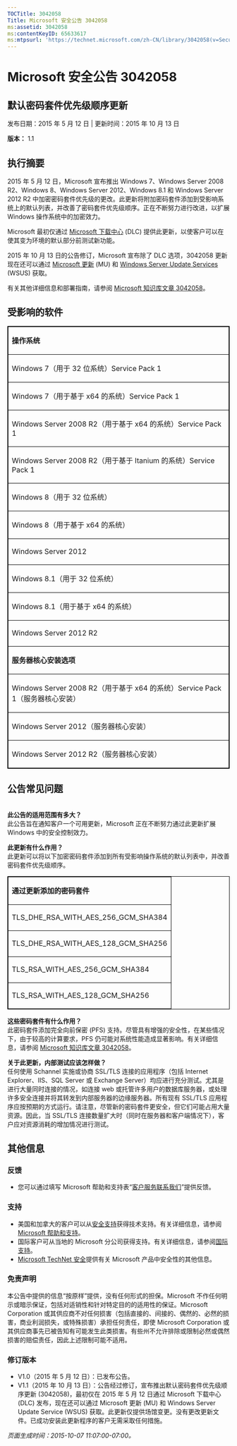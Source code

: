 ```yaml
---
TOCTitle: 3042058
Title: Microsoft 安全公告 3042058
ms:assetid: 3042058
ms:contentKeyID: 65633617
ms:mtpsurl: 'https://technet.microsoft.com/zh-CN/library/3042058(v=Security.10)'
---
```



Microsoft 安全公告 3042058
==========================

默认密码套件优先级顺序更新
--------------------------

发布日期：2015 年 5 月 12 日 | 更新时间：2015 年 10 月 13 日

**版本：** 1.1

执行摘要
--------

2015 年 5 月 12 日，Microsoft 宣布推出 Windows 7、Windows Server 2008 R2、Windows 8、Windows Server 2012、Windows 8.1 和 Windows Server 2012 R2 中加密密码套件优先级的更改。此更新将附加密码套件添加到受影响系统上的默认列表，并改善了密码套件优先级顺序。正在不断努力进行改进，以扩展 Windows 操作系统中的加密效力。

Microsoft 最初仅通过 [Microsoft 下载中心](https://www.microsoft.com/zh-cn/download/default.aspx) (DLC) 提供此更新，以使客户可以在使其变为环境的默认部分前测试新功能。

2015 年 10 月 13 日的公告修订，Microsoft 宣布除了 DLC 选项，3042058 更新现在还可以通过 [Microsoft 更新](https://update.microsoft.com/microsoftupdate/v6/vistadefault.aspx?ln=zh-cn) (MU) 和 [Windows Server Update Services](https://technet.microsoft.com/zh-cn/windowsserver/bb332157.aspx) (WSUS) 获取。

有关其他详细信息和部署指南，请参阅 [Microsoft 知识库文章 3042058](https://support.microsoft.com/zh-cn/kb/3042058)。

受影响的软件
------------

<p></p>
<table style="border:1px solid black;">
<colgroup>
<col width="100%" />
</colgroup>
<tbody>
<tr class="odd">
<td style="border:1px solid black;"><p><strong>操作系统</strong></p></td>
</tr>  
<tr class="even">
<td style="border:1px solid black;"><p>Windows 7（用于 32 位系统）Service Pack 1</p></td>
</tr>  
<tr class="odd">
<td style="border:1px solid black;"><p>Windows 7（用于基于 x64 的系统）Service Pack 1</p></td>
</tr>  
<tr class="even">
<td style="border:1px solid black;"><p>Windows Server 2008 R2（用于基于 x64 的系统）Service Pack 1</p></td>
</tr>  
<tr class="odd">
<td style="border:1px solid black;"><p>Windows Server 2008 R2（用于基于 Itanium 的系统）Service Pack 1</p></td>
</tr>  
<tr class="even">
<td style="border:1px solid black;"><p>Windows 8（用于 32 位系统）</p></td>
</tr>  
<tr class="odd">
<td style="border:1px solid black;"><p>Windows 8（用于基于 x64 的系统）</p></td>
</tr>  
<tr class="even">
<td style="border:1px solid black;"><p>Windows Server 2012</p></td>
</tr>  
<tr class="odd">
<td style="border:1px solid black;"><p>Windows 8.1（用于 32 位系统）</p></td>
</tr>  
<tr class="even">
<td style="border:1px solid black;"><p>Windows 8.1（用于基于 x64 的系统）</p></td>
</tr>  
<tr class="odd">
<td style="border:1px solid black;"><p>Windows Server 2012 R2</p></td>
</tr>  
<tr class="even">
<td style="border:1px solid black;"><p><strong>服务器核心安装选项</strong></p></td>
</tr>  
<tr class="odd">
<td style="border:1px solid black;"><p>Windows Server 2008 R2（用于基于 x64 的系统）Service Pack 1（服务器核心安装）</p></td>
</tr>  
<tr class="even">
<td style="border:1px solid black;"><p>Windows Server 2012（服务器核心安装）</p></td>
</tr>  
<tr class="odd">
<td style="border:1px solid black;"><p>Windows Server 2012 R2（服务器核心安装）</p></td>
</tr>  
</tbody>  
</table>
  
公告常见问题  
------------
  
<span id="sectionToggle2"></span>  
**此公告的适用范围有多大？**  
此公告旨在通知客户一个可用更新，Microsoft 正在不断努力通过此更新扩展 Windows 中的安全控制效力。
  
**此更新有什么作用？**  
此更新可以将以下加密密码套件添加到所有受影响操作系统的默认列表中，并改善密码套件优先级顺序。

<p></p>
<table style="border:1px solid black;">  
<colgroup>  
<col width="100%" />  
</colgroup>  
<tbody>  
<tr class="odd">
<td style="border:1px solid black;"><p><strong>通过更新添加的密码套件</strong></p></td>
</tr>  
<tr class="even">
<td style="border:1px solid black;"><p>TLS_DHE_RSA_WITH_AES_256_GCM_SHA384</p></td>
</tr>  
<tr class="odd">
<td style="border:1px solid black;"><p>TLS_DHE_RSA_WITH_AES_128_GCM_SHA256</p></td>
</tr>  
<tr class="even">
<td style="border:1px solid black;"><p>TLS_RSA_WITH_AES_256_GCM_SHA384</p></td>
</tr>  
<tr class="odd">
<td style="border:1px solid black;"><p>TLS_RSA_WITH_AES_128_GCM_SHA256</p></td>
</tr>  
</tbody>  
</table>
  
**这些密码套件有什么作用？**  
此密码套件添加完全向前保密 (PFS) 支持。尽管具有增强的安全性，在某些情况下，由于较高的计算要求，PFS 仍可能对系统性能造成显著影响。有关详细信息，请参阅 [Microsoft 知识库文章 3042058](https://support.microsoft.com/zh-cn/kb/3042058)。
  
**关于此更新，内部测试应该怎样做？**  
任何使用 Schannel 实施或协商 SSL/TLS 连接的应用程序（包括 Internet Explorer、IIS、SQL Server 或 Exchange Server）均应进行充分测试。尤其是进行大量同时连接的情况，如连接 web 或托管许多用户的数据库服务器，或处理许多安全连接并将其转发到内部服务器的边缘服务器。所有现有 SSL/TLS 应用程序应按预期的方式运行。请注意，尽管新的密码套件更安全，但它们可能占用大量资源。因此，当 SSL/TLS 连接数量扩大时（同时在服务器和客户端情况下），客户应对资源消耗的增加情况进行测试。
  
其他信息  
--------
  
<span id="sectionToggle3"></span>  
### 反馈
  
-   您可以通过填写 Microsoft 帮助和支持表“[客户服务联系我们](https://support.microsoft.com/kb/?scid=sw;en;1257&amp;showpage=1&amp;ws=technet&amp;sd=tech)”提供反馈。
  
### 支持
  
-   美国和加拿大的客户可以从[安全支持](https://support.microsoft.com/zh-cn/gp/gp_security_main)获得技术支持。有关详细信息，请参阅 [Microsoft 帮助和支持](https://support.microsoft.com/zh-cn)。  
-   国际客户可从当地的 Microsoft 分公司获得支持。有关详细信息，请参阅[国际支持](https://support2.microsoft.com/zh-cn/common/international.aspx)。  
-   [Microsoft TechNet 安全](https://technet.microsoft.com/zh-cn/security/default.aspx)提供有关 Microsoft 产品中安全性的其他信息。
  
### 免责声明
  
本公告中提供的信息“按原样”提供，没有任何形式的担保。Microsoft 不作任何明示或暗示保证，包括对适销性和针对特定目的的适用性的保证。Microsoft Corporation 或其供应商不对任何损害（包括直接的、间接的、偶然的、必然的损害，商业利润损失，或特殊损害）承担任何责任，即使 Microsoft Corporation 或其供应商事先已被告知有可能发生此类损害。有些州不允许排除或限制必然或偶然损害的赔偿责任，因此上述限制可能不适用。
  
### 修订版本
  
-   V1.0（2015 年 5 月 12 日）：已发布公告。  
-   V1.1（2015 年 10 月 13 日）：公告经过修订，宣布推出默认密码套件优先级顺序更新 (3042058)，最初仅在 2015 年 5 月 12 日通过 Microsoft 下载中心 (DLC) 发布，现在还可以通过 Microsoft 更新 (MU) 和 Windows Server Update Service (WSUS) 获取。此更新仅提供场馆变更。没有更改更新文件。已成功安装此更新程序的客户无需采取任何措施。
  
*页面生成时间：2015-10-07 11:07:00-07:00。*
